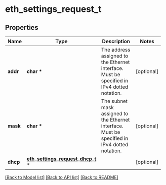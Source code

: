 # eth_settings_request_t

## Properties
Name | Type | Description | Notes
------------ | ------------- | ------------- | -------------
**addr** | **char \*** | The address assigned to the Ethernet interface. Must be specified in IPv4 dotted notation. | [optional] 
**mask** | **char \*** | The subnet mask assigned to the Ethernet interface. Must be specified in IPv4 dotted notation. | [optional] 
**dhcp** | [**eth_settings_request_dhcp_t**](eth_settings_request_dhcp.md) \* |  | [optional] 

[[Back to Model list]](../README.md#documentation-for-models) [[Back to API list]](../README.md#documentation-for-api-endpoints) [[Back to README]](../README.md)


